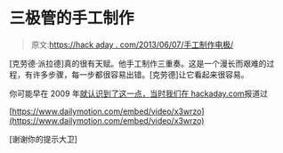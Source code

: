 # 三极管的手工制作

> 原文:[https://hack aday . com/2013/06/07/手工制作电极/](https://hackaday.com/2013/06/07/the-construction-of-an-electrode-by-hand/)

[克劳德·派拉德]真的很有天赋。他手工制作三重奏。这是一个漫长而艰难的过程，有许多步骤，每一步都很容易出错。[克劳德]让它看起来很容易。

你可能早在 2009 年[就认识到了这一点，当时我们在 hackaday.com](http://hackaday.com/2009/01/13/hand-made-triode/)报道过

[https://www.dailymotion.com/embed/video/x3wrzo](https://www.dailymotion.com/embed/video/x3wrzo)

[谢谢你的提示大卫]